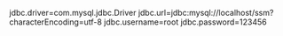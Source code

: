jdbc.driver=com.mysql.jdbc.Driver
jdbc.url=jdbc:mysql://localhost/ssm?characterEncoding=utf-8
jdbc.username=root
jdbc.password=123456